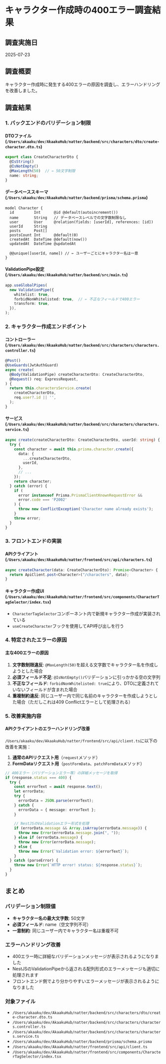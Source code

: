 # キャラクター作成時の400エラー調査結果

## 調査実施日
2025-07-23

## 調査概要
キャラクター作成時に発生する400エラーの原因を調査し、エラーハンドリングを改善しました。

## 調査結果

### 1. バックエンドのバリデーション制限

#### DTOファイル (`/Users/akaaku/dev/AkaakuHub/natter/backend/src/characters/dto/create-character.dto.ts`)
```typescript
export class CreateCharacterDto {
  @IsString()
  @IsNotEmpty()
  @MaxLength(50)  // ← 50文字制限
  name: string;
}
```

#### データベーススキーマ (`/Users/akaaku/dev/AkaakuHub/natter/backend/prisma/schema.prisma`)
```prisma
model Character {
  id         Int      @id @default(autoincrement())
  name       String   // データベースレベルでの文字数制限なし
  user       User     @relation(fields: [userId], references: [id])
  userId     String
  posts      Post[]
  postsCount Int      @default(0)
  createdAt  DateTime @default(now())
  updatedAt  DateTime @updatedAt

  @@unique([userId, name]) // ← ユーザーごとにキャラクター名は一意
}
```

#### ValidationPipe設定 (`/Users/akaaku/dev/AkaakuHub/natter/backend/src/main.ts`)
```typescript
app.useGlobalPipes(
  new ValidationPipe({
    whitelist: true,
    forbidNonWhitelisted: true,  // ← 不正なフィールドで400エラー
    transform: true,
  }),
);
```

### 2. キャラクター作成エンドポイント

#### コントローラー (`/Users/akaaku/dev/AkaakuHub/natter/backend/src/characters/characters.controller.ts`)
```typescript
@Post()
@UseGuards(JwtAuthGuard)
async create(
  @Body(ValidationPipe) createCharacterDto: CreateCharacterDto,
  @Request() req: ExpressRequest,
) {
  return this.charactersService.create(
    createCharacterDto,
    req.user?.id || '',
  );
}
```

#### サービス (`/Users/akaaku/dev/AkaakuHub/natter/backend/src/characters/characters.service.ts`)
```typescript
async create(createCharacterDto: CreateCharacterDto, userId: string) {
  try {
    const character = await this.prisma.character.create({
      data: {
        ...createCharacterDto,
        userId,
      },
      // ...
    });
    return character;
  } catch (error) {
    if (
      error instanceof Prisma.PrismaClientKnownRequestError &&
      error.code === 'P2002'
    ) {
      throw new ConflictException('Character name already exists');
    }
    throw error;
  }
}
```

### 3. フロントエンドの実装

#### APIクライアント (`/Users/akaaku/dev/AkaakuHub/natter/frontend/src/api/characters.ts`)
```typescript
async createCharacter(data: CreateCharacterDto): Promise<Character> {
  return ApiClient.post<Character>("/characters", data);
}
```

#### キャラクター作成UI (`/Users/akaaku/dev/AkaakuHub/natter/frontend/src/components/CharacterTagSelector/index.tsx`)
- `CharacterTagSelector`コンポーネント内で新規キャラクター作成が実装されている
- `useCreateCharacter`フックを使用してAPI呼び出しを行う

### 4. 特定されたエラーの原因

#### 主な400エラーの原因
1. **文字数制限違反**: `@MaxLength(50)`を超える文字数でキャラクター名を作成しようとした場合
2. **必須フィールド不足**: `@IsNotEmpty()`バリデーションに引っかかる空の文字列
3. **不正なフィールド**: `forbidNonWhitelisted: true`により、DTOに定義されていないフィールドが含まれた場合
4. **重複制約違反**: 同じユーザー内で同じ名前のキャラクターを作成しようとした場合（ただしこれは409 Conflictエラーとして処理される）

### 5. 改善実施内容

#### APIクライアントのエラーハンドリング改善
`/Users/akaaku/dev/AkaakuHub/natter/frontend/src/api/client.ts`に以下の改善を実施：

1. **通常のAPIリクエスト用**（`request`メソッド）
2. **FormDataリクエスト用**（`postFormData`、`patchFormData`メソッド）

```typescript
// 400エラー（バリデーションエラー等）の詳細メッセージを取得
if (response.status === 400) {
  try {
    const errorText = await response.text();
    let errorData;
    try {
      errorData = JSON.parse(errorText);
    } catch {
      errorData = { message: errorText };
    }
    
    // NestJSのValidationエラー形式を処理
    if (errorData.message && Array.isArray(errorData.message)) {
      throw new Error(errorData.message.join(", "));
    } else if (errorData.message) {
      throw new Error(errorData.message);
    } else {
      throw new Error(`Validation error: ${errorText}`);
    }
  } catch (parseError) {
    throw new Error(`HTTP error! status: ${response.status}`);
  }
}
```

## まとめ

### バリデーション制限値
- **キャラクター名の最大文字数**: 50文字
- **必須フィールド**: name（空文字列不可）
- **一意制約**: 同じユーザー内でキャラクター名は重複不可

### エラーハンドリング改善
- 400エラー時に詳細なバリデーションメッセージが表示されるようになりました
- NestJSのValidationPipeから返される配列形式のエラーメッセージも適切に処理されます
- フロントエンド側でより分かりやすいエラーメッセージが表示されるようになりました

### 対象ファイル
- `/Users/akaaku/dev/AkaakuHub/natter/backend/src/characters/dto/create-character.dto.ts`
- `/Users/akaaku/dev/AkaakuHub/natter/backend/src/characters/characters.controller.ts`
- `/Users/akaaku/dev/AkaakuHub/natter/backend/src/characters/characters.service.ts`
- `/Users/akaaku/dev/AkaakuHub/natter/backend/prisma/schema.prisma`
- `/Users/akaaku/dev/AkaakuHub/natter/frontend/src/api/client.ts`
- `/Users/akaaku/dev/AkaakuHub/natter/frontend/src/components/CharacterTagSelector/index.tsx`